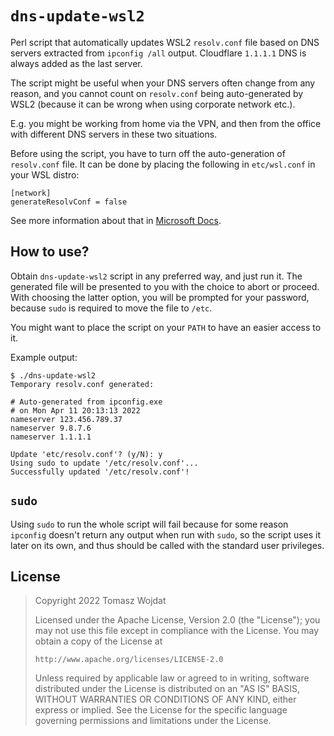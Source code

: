 # `dns-update-wsl2`

Perl script that automatically updates WSL2 `resolv.conf` file based on
DNS servers extracted from `ipconfig /all` output. Cloudflare `1.1.1.1`
DNS is always added as the last server.

The script might be useful when your DNS servers often change from any
reason, and you cannot count on `resolv.conf` being auto-generated by
WSL2 (because it can be wrong when using corporate network etc.).

E.g. you might be working from home via the VPN, and then from the
office with different DNS servers in these two situations.

Before using the script, you have to turn off the auto-generation of
`resolv.conf` file. It can be done by placing the following in
`etc/wsl.conf` in your WSL distro:

```plaintext
[network]
generateResolvConf = false
```

See more information about that in [Microsoft
Docs](https://docs.microsoft.com/en-us/windows/wsl/wsl-config#network-settings).

## How to use?

Obtain `dns-update-wsl2` script in any preferred way, and just run it.
The generated file will be presented to you with the choice to abort or
proceed. With choosing the latter option, you will be prompted for your
password, because `sudo` is required to move the file to `/etc`.

You might want to place the script on your `PATH` to have an easier
access to it.

Example output:

```plaintext
$ ./dns-update-wsl2
Temporary resolv.conf generated:

# Auto-generated from ipconfig.exe
# on Mon Apr 11 20:13:13 2022
nameserver 123.456.789.37
nameserver 9.8.7.6
nameserver 1.1.1.1

Update 'etc/resolv.conf'? (y/N): y
Using sudo to update '/etc/resolv.conf'...
Successfully updated '/etc/resolv.conf'!
```

## `sudo`

Using `sudo` to run the whole script will fail because for some reason
`ipconfig` doesn't return any output when run with `sudo`, so the script
uses it later on its own, and thus should be called with the standard
user privileges.

## License

> Copyright 2022 Tomasz Wojdat
>
> Licensed under the Apache License, Version 2.0 (the "License"); you
> may not use this file except in compliance with the License. You may
> obtain a copy of the License at
>
>     http://www.apache.org/licenses/LICENSE-2.0
>
> Unless required by applicable law or agreed to in writing, software
> distributed under the License is distributed on an "AS IS" BASIS,
> WITHOUT WARRANTIES OR CONDITIONS OF ANY KIND, either express or
> implied. See the License for the specific language governing
> permissions and limitations under the License.
